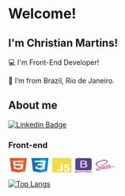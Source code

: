 # Welcome!

## I'm Christian Martins!

:computer: I'm Front-End Developer!

:house_with_garden: I’m from Brazil, Rio de Janeiro.

## About me

[![Linkedin Badge](https://img.shields.io/badge/-LinkedIn-blue?style=flat-square&logo=Linkedin&logoColor=white&link=chrmartins)]( chrmartins)

<h3> Front-end </h3>

 <img align="center" alt="HTML" height="30" width="40" src="https://raw.githubusercontent.com/devicons/devicon/master/icons/html5/html5-original.svg">

 <img align="center" alt="CSS" height="30" width="40" src="https://raw.githubusercontent.com/devicons/devicon/master/icons/css3/css3-original.svg">  

 <img align="center" alt="Js" height="30" width="40" src="https://raw.githubusercontent.com/devicons/devicon/master/icons/javascript/javascript-plain.svg">  

 <img align="center" alt="bootstrp" height="30" width="40" src="https://raw.githubusercontent.com/devicons/devicon/9f4f5cdb393299a81125eb5127929ea7bfe42889/icons/bootstrap/bootstrap-plain-wordmark.svg">

 <img align="center" alt="sass" height="30" width="40" src="https://raw.githubusercontent.com/devicons/devicon/9f4f5cdb393299a81125eb5127929ea7bfe42889/icons/sass/sass-original.svg">

[![Top Langs](https://github-readme-stats.vercel.app/api/top-langs/?username=chrmartins&layout=compact)](https://github.com/chrmartins/github-readme-stats)
